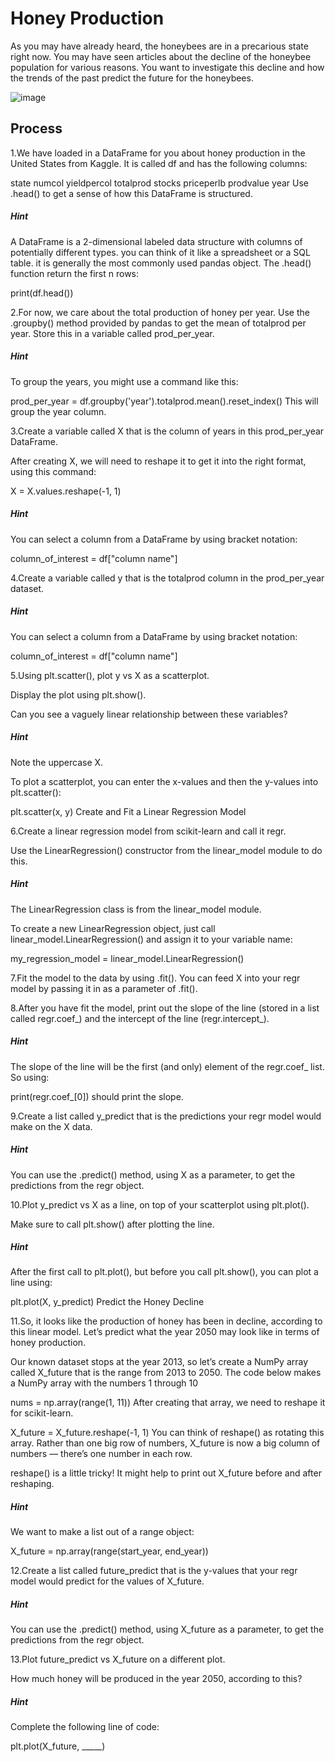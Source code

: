 
# Honey Production

As you may have already heard, the honeybees are in a precarious state right now. You may have seen articles about the decline of the honeybee population for various reasons. You want to investigate this decline and how the trends of the past predict the future for the honeybees.


![image](https://github.com/sahithkumar1999/MyProjects/assets/64829519/4a6b29f2-1720-44b3-8f77-346e1207b79f)




## Process 
1.We have loaded in a DataFrame for you about honey production in the United States from Kaggle. It is called df and has the following columns:

state
numcol
yieldpercol
totalprod
stocks
priceperlb
prodvalue
year
Use .head() to get a sense of how this DataFrame is structured.


##### Hint
A DataFrame is a 2-dimensional labeled data structure with columns of potentially different types. you can think of it like a spreadsheet or a SQL table. it is generally the most commonly used pandas object.
The .head() function return the first n rows:

print(df.head())

2.For now, we care about the total production of honey per year. Use the .groupby() method provided by pandas to get the mean of totalprod per year.
  Store this in a variable called prod_per_year.


##### Hint
To group the years, you might use a command like this:

prod_per_year = df.groupby('year').totalprod.mean().reset_index()
This will group the year column.

3.Create a variable called X that is the column of years in this prod_per_year DataFrame.

After creating X, we will need to reshape it to get it into the right format, using this command:

X = X.values.reshape(-1, 1)

##### Hint
You can select a column from a DataFrame by using bracket notation:

column_of_interest = df["column name"]

4.Create a variable called y that is the totalprod column in the prod_per_year dataset.


##### Hint
You can select a column from a DataFrame by using bracket notation:

column_of_interest = df["column name"]

5.Using plt.scatter(), plot y vs X as a scatterplot.

Display the plot using plt.show().

Can you see a vaguely linear relationship between these variables?


##### Hint
Note the uppercase X.

To plot a scatterplot, you can enter the x-values and then the y-values into plt.scatter():

plt.scatter(x, y)
Create and Fit a Linear Regression Model

6.Create a linear regression model from scikit-learn and call it regr.

Use the LinearRegression() constructor from the linear_model module to do this.


##### Hint
The LinearRegression class is from the linear_model module.

To create a new LinearRegression object, just call linear_model.LinearRegression() and assign it to your variable name:

my_regression_model = linear_model.LinearRegression()

7.Fit the model to the data by using .fit(). You can feed X into your regr model by passing it in as a parameter of .fit().

8.After you have fit the model, print out the slope of the line (stored in a list called regr.coef_) and the intercept of the line (regr.intercept_).


##### Hint
The slope of the line will be the first (and only) element of the regr.coef_ list. So using:

print(regr.coef_[0])
should print the slope.

9.Create a list called y_predict that is the predictions your regr model would make on the X data.


##### Hint
You can use the .predict() method, using X as a parameter, to get the predictions from the regr object.

10.Plot y_predict vs X as a line, on top of your scatterplot using plt.plot().

Make sure to call plt.show() after plotting the line.


##### Hint
After the first call to plt.plot(), but before you call plt.show(), you can plot a line using:

plt.plot(X, y_predict)
Predict the Honey Decline

11.So, it looks like the production of honey has been in decline, according to this linear model. Let’s predict what the year 2050 may look like in terms of honey production.

Our known dataset stops at the year 2013, so let’s create a NumPy array called X_future that is the range from 2013 to 2050. The code below makes a NumPy array with the numbers 1 through 10

nums = np.array(range(1, 11))
After creating that array, we need to reshape it for scikit-learn.

X_future = X_future.reshape(-1, 1)
You can think of reshape() as rotating this array. Rather than one big row of numbers, X_future is now a big column of numbers — there’s one number in each row.

reshape() is a little tricky! It might help to print out X_future before and after reshaping.


##### Hint
We want to make a list out of a range object:

X_future = np.array(range(start_year, end_year))

12.Create a list called future_predict that is the y-values that your regr model would predict for the values of X_future.


##### Hint
You can use the .predict() method, using X_future as a parameter, to get the predictions from the regr object.

13.Plot future_predict vs X_future on a different plot.

How much honey will be produced in the year 2050, according to this?


##### Hint
Complete the following line of code:

plt.plot(X_future, _____)
